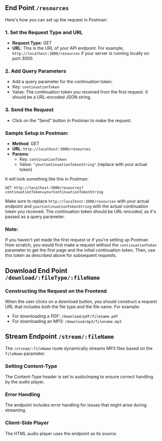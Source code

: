 ## End Point  `/resources`

Here's how you can set up the request in Postman:

### 1. Set the Request Type and URL

- **Request Type**: GET
- **URL**: This is the URL of your API endpoint. For example, `http://localhost:3000/resources` if your server is running locally on port 3000.

### 2. Add Query Parameters

- Add a query parameter for the continuation token. 
- Key: `continuationToken`
- Value: The continuation token you received from the first request. It should be a URL-encoded JSON string.

### 3. Send the Request

- Click on the "Send" button in Postman to make the request.

### Sample Setup in Postman:

- **Method**: GET
- **URL**: `http://localhost:3000/resources`
- **Params**:
   - Key: `continuationToken`
   - Value: `"yourContinuationTokenString"` (replace with your actual token)

It will look something like this in Postman:

```
GET http://localhost:3000/resources?continuationToken=yourContinuationTokenString
```

Make sure to replace `http://localhost:3000/resources` with your actual endpoint and `yourContinuationTokenString` with the actual continuation token you received. The continuation token should be URL-encoded, as it's passed as a query parameter.

### Note:

If you haven't yet made the first request or if you're setting up Postman from scratch, you would first make a request without the `continuationToken` parameter to get the first page and the initial continuation token. Then, use this token as described above for subsequent requests.

## Download End Point  `/download/:fileType/:fileName`

### Constructing the Request on the Frontend
When the user clicks on a download button, you should construct a request URL that includes both the file type and the file name. For example:

 - For downloading a PDF: `/download/pdf/filename.pdf`
 - For downloading an MP3: `/download/mp3/filename.mp3`

## Stream Endpoint `/stream/:fileName`
The `/stream/:fileName` route dynamically streams MP3 files based on the `fileName` parameter.

### Setting Content-Type

The Content-Type header is set to audio/mpeg to ensure correct handling by the audio player.

### Error Handling

The endpoint includes error handling for issues that might arise during streaming.

### Client-Side Player

The HTML audio player uses the endpoint as its source.

